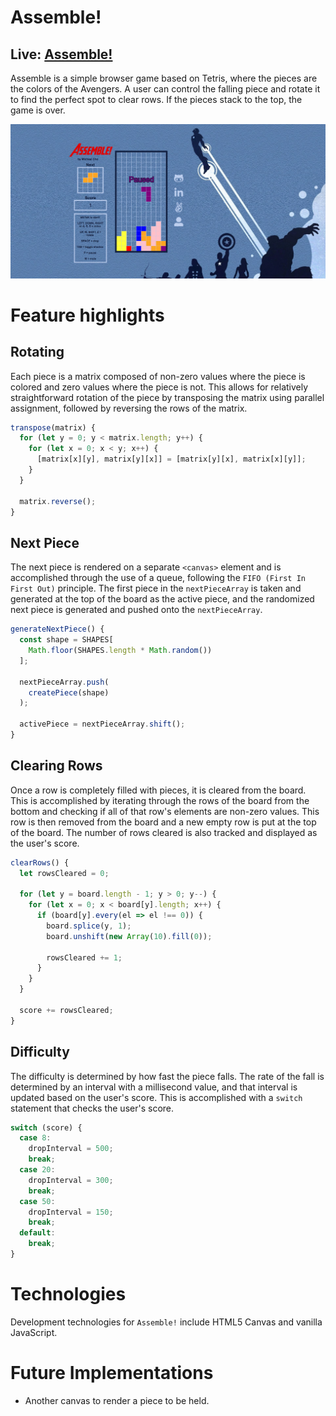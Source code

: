 # Assemble!

## Live: [Assemble!](https://michaelhcho.com/Assemble/ "Assemble")

Assemble is a simple browser game based on Tetris, where the pieces are the colors of the Avengers. A user can control the falling piece and rotate it to find the perfect spot to clear rows. If the pieces stack to the top, the game is over.

![](./app/assets/images/assemble-ss.png)

# Feature highlights

## Rotating

Each piece is a matrix composed of non-zero values where the piece is colored and zero values where the piece is not. This allows for relatively straightforward rotation of the piece by transposing the matrix using parallel assignment, followed by reversing the rows of the matrix.

```javascript
transpose(matrix) {
  for (let y = 0; y < matrix.length; y++) {
    for (let x = 0; x < y; x++) {
      [matrix[x][y], matrix[y][x]] = [matrix[y][x], matrix[x][y]];
    }
  }

  matrix.reverse();
}
```

## Next Piece

The next piece is rendered on a separate `<canvas>` element and is accomplished through the use of a queue, following the `FIFO (First In First Out)` principle. The first piece in the `nextPieceArray` is taken and generated at the top of the board as the active piece, and the randomized next piece is generated and pushed onto the `nextPieceArray`.

```javascript
generateNextPiece() {
  const shape = SHAPES[
    Math.floor(SHAPES.length * Math.random())
  ];

  nextPieceArray.push(
    createPiece(shape)
  );

  activePiece = nextPieceArray.shift();
}
```

## Clearing Rows

Once a row is completely filled with pieces, it is cleared from the board. This is accomplished by iterating through the rows of the board from the bottom and checking if all of that row's elements are non-zero values. This row is then removed from the board and a new empty row is put at the top of the board. The number of rows cleared is also tracked and displayed as the user's score.

```javascript
clearRows() {
  let rowsCleared = 0;

  for (let y = board.length - 1; y > 0; y--) {
    for (let x = 0; x < board[y].length; x++) {
      if (board[y].every(el => el !== 0)) {
        board.splice(y, 1);
        board.unshift(new Array(10).fill(0));

        rowsCleared += 1;
      }
    }
  }

  score += rowsCleared;
}
```

## Difficulty

The difficulty is determined by how fast the piece falls. The rate of the fall is determined by an interval with a millisecond value, and that interval is updated based on the user's score. This is accomplished with a `switch` statement that checks the user's score.

```javascript
switch (score) {
  case 8:
    dropInterval = 500;
    break;
  case 20:
    dropInterval = 300;
    break;
  case 50:
    dropInterval = 150;
    break;
  default:
    break;
}
```

# Technologies

Development technologies for `Assemble!` include HTML5 Canvas and vanilla JavaScript.

# Future Implementations

* Another canvas to render a piece to be held.